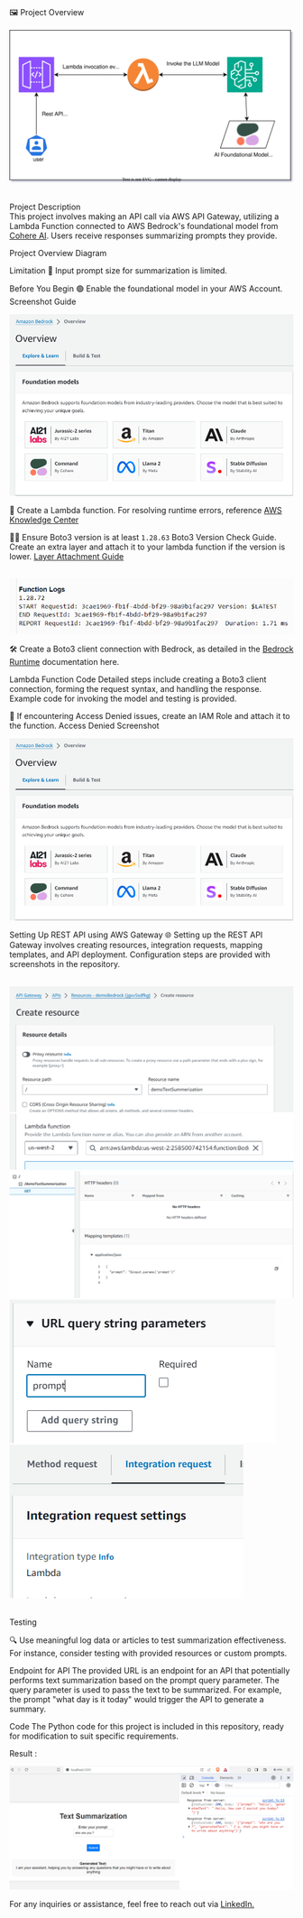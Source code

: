 <br >🖼️ Project Overview <br>
<br>![Alt text](screenshots/bedrock-demo.drawio.svg)<br>

<br>Project Description<br>
This project involves making an API call via AWS API Gateway, utilizing a Lambda Function connected to AWS Bedrock's foundational model from [Cohere AI](https://cohere.com/). Users receive responses summarizing prompts they provide.

Project Overview Diagram

Limitation
📏 Input prompt size for summarization is limited.

Before You Begin
🟢 Enable the foundational model in your AWS Account. Screenshot Guide

![Alt text](screenshots/aws-bedrock-activate-ai.png)

🧩 Create a Lambda function. For resolving runtime errors, reference [AWS Knowledge Center](https://repost.aws/knowledge-center/lambda-python-runtime-errors)

🕵️‍♂️ Ensure Boto3 version is at least <code>1.28.63</code> Boto3 Version Check Guide. Create an extra layer and attach it to your lambda function if the version is lower. [Layer Attachment Guide](https://docs.aws.amazon.com/lambda/latest/dg/chapter-layers.html)<br>

<br> ![Alt text](screenshots/boto3-version-1.28.72.png)<br>

🛠️ Create a Boto3 client connection with Bedrock, as detailed in the [Bedrock Runtime](https://boto3.amazonaws.com/v1/documentation/api/latest/reference/services/bedrock-runtime.html) documentation here.

Lambda Function Code
Detailed steps include creating a Boto3 client connection, forming the request syntax, and handling the response. Example code for invoking the model and testing is provided.

🛑 If encountering Access Denied issues, create an IAM Role and attach it to the function. Access Denied Screenshot

![Alt text](screenshots/aws-bedrock-activate-ai.png)

Setting Up REST API using AWS Gateway
🌐 Setting up the REST API Gateway involves creating resources, integration requests, mapping templates, and API deployment. Configuration steps are provided with screenshots in the repository. <br>

<br>![Alt text](screenshots/create-ressource.png)
<br>![Alt text](screenshots/attach-lambda-function.png)
<br>![Alt text](screenshots/mapping-template.png)
<br>![Alt text](screenshots/URL-query-string-parameters.png)
<br>![Alt text](screenshots/integration-request-settings.png)

<br>Testing

🔍 Use meaningful log data or articles to test summarization effectiveness. For instance, consider testing with provided resources or custom prompts.

Endpoint for API
The provided URL is an endpoint for an API that potentially performs text summarization based on the prompt query parameter. The query parameter is used to pass the text to be summarized. For example, the prompt "what day is it today" would trigger the API to generate a summary.

Code
The Python code for this project is included in this repository, ready for modification to suit specific requirements.

Result : 

![Alt text](screenshots/front-end-ui.png)



For any inquiries or assistance, feel free to reach out via [LinkedIn.](https://www.linkedin.com/in/nickjabs/)